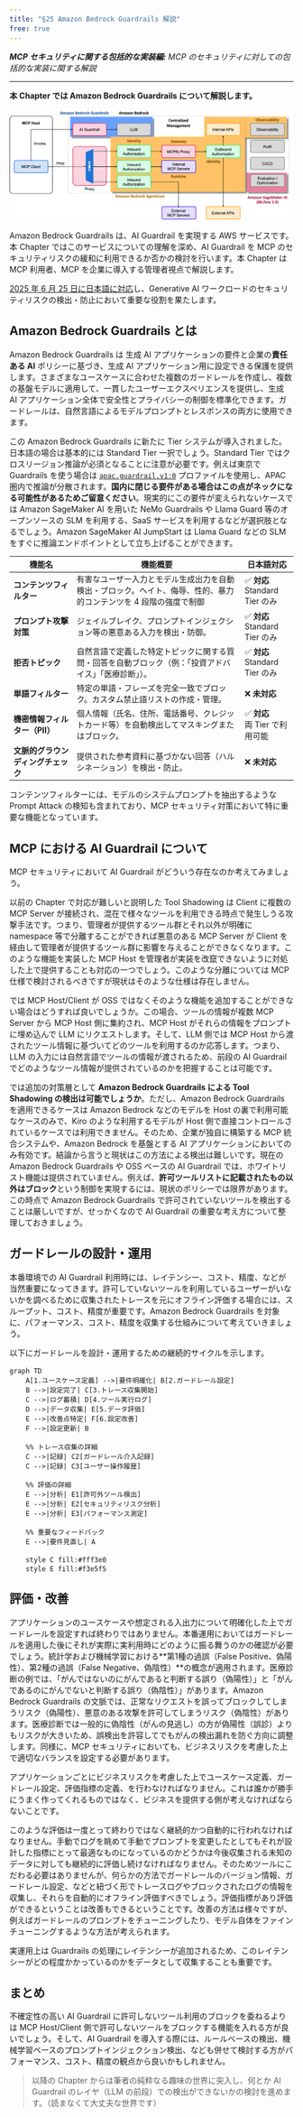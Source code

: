 ```yaml
---
title: "§25 Amazon Bedrock Guardrails 解説"
free: true
---
```


___MCP セキュリティに関する包括的な実装編:___ _MCP のセキュリティに対しての包括的な実装に関する解説_

---

**本 Chapter では Amazon Bedrock Guardrails について解説します。** 

![200101](/images/books/security-of-the-mcp/fig_c20_s01_01.png)

Amazon Bedrock Guardrails は、AI Guardrail を実現する AWS サービスです。本 Chapter ではこのサービスについての理解を深め、AI Guardrail を MCP のセキュリティリスクの緩和に利用できるか否かの検討を行います。本 Chapter は MCP 利用者、MCP を企業に導入する管理者視点で解説します。

[2025 年 6 月 25 日に日本語に対応](https://aws.amazon.com/jp/blogs/news/amazon-bedrock-guardrails-supports-japanese/)し、Generative AI ワークロードのセキュリティリスクの検出・防止において重要な役割を果たします。

## Amazon Bedrock Guardrails とは

Amazon Bedrock Guardrails は 生成 AI アプリケーションの要件と企業の**責任ある AI** ポリシーに基づき、生成 AI アプリケーション用に設定できる保護を提供します。さまざまなユースケースに合わせた複数のガードレールを作成し、複数の基盤モデルに適用して、一貫したユーザーエクスペリエンスを提供し、生成 AI アプリケーション全体で安全性とプライバシーの制御を標準化できます。ガードレールは、自然言語によるモデルプロンプトとレスポンスの両方に使用できます。

この Amazon Bedrock Guardrails に新たに Tier システムが導入されました。日本語の場合は基本的には Standard Tier 一択でしょう。Standard Tier ではクロスリージョン推論が必須となることに注意が必要です。例えば東京で Guardrails を使う場合は [`apac.guardrail.v1:0`](https://docs.aws.amazon.com/ja_jp/bedrock/latest/userguide/guardrails-cross-region-support.html) プロファイルを使用し、APAC 圏内で推論が分散されます。**国内に閉じる要件がある場合はこの点がネックになる可能性があるためご留意ください**。現実的にこの要件が変えられないケースでは Amazon SageMaker AI を用いた NeMo Guardrails や Llama Guard 等のオープンソースの SLM を利用する、SaaS サービスを利用するなどが選択肢となるでしょう。Amazon SageMaker AI JumpStart は Llama Guard などの SLM をすぐに推論エンドポイントとして立ち上げることができます。

| 機能名 | 機能概要 | 日本語対応 |
|--------|----------|------------|
| **コンテンツフィルター** | 有害なユーザー入力とモデル生成出力を自動検出・ブロック。ヘイト、侮辱、性的、暴力的コンテンツを 4 段階の強度で制御 | ✅ **対応**<br>Standard Tier のみ |
| **プロンプト攻撃対策** | ジェイルブレイク、プロンプトインジェクション等の悪意ある入力を検出・防御。 | ✅ **対応**<br>Standard Tier のみ |
| **拒否トピック** | 自然言語で定義した特定トピックに関する質問・回答を自動ブロック（例：「投資アドバイス」「医療診断」）。 | ✅ **対応**<br>Standard Tier のみ |
| **単語フィルター** | 特定の単語・フレーズを完全一致でブロック。カスタム禁止語リストの作成・管理。 | ❌ **未対応** |
| **機密情報フィルター（PII）** | 個人情報（氏名、住所、電話番号、クレジットカード等）を自動検出してマスキングまたはブロック。 | ✅ **対応**<br>両 Tier で利用可能 |
| **文脈的グラウンディングチェック** | 提供された参考資料に基づかない回答（ハルシネーション）を検出・防止。 | ❌ **未対応** |

コンテンツフィルターには、モデルのシステムプロンプトを抽出するような Prompt Attack の検知も含まれており、MCP セキュリティ対策において特に重要な機能となっています。

## MCP における AI Guardrail について

MCP セキュリティにおいて AI Guardrail がどういう存在なのか考えてみましょう。

以前の Chapter で対応が難しいと説明した Tool Shadowing は Client に複数の MCP Server が接続され、混在で様々なツールを利用できる時点で発生しうる攻撃手法です。つまり、管理者が提供するツール群とそれ以外が明確に namespace 等で分離することができれば悪意のある MCP Server が Client を経由して管理者が提供するツール群に影響を与えることができなくなります。このような機能を実装した MCP Host を管理者が実装を改竄できないように対処した上で提供することも対応の一つでしょう。このような分離については MCP 仕様で検討されるべきですが現状はそのような仕様は存在しません。

では MCP Host/Client が OSS ではなくそのような機能を追加することができない場合はどうすれば良いでしょうか。この場合、ツールの情報が複数 MCP Server から MCP Host 側に集約され、MCP Host がそれらの情報をプロンプトに埋め込んで LLM にリクエストします。そして、LLM 側では MCP Host から渡されたツール情報に基づいてどのツールを利用するのか応答します。つまり、LLM の入力には自然言語でツールの情報が渡されるため、前段の AI Guardrail でどのようなツール情報が提供されているのかを把握することは可能です。

では追加の対策層として **Amazon Bedrock Guardrails による Tool Shadowing の検出は可能でしょうか**。ただし、Amazon Bedrock Guardrails を適用できるケースは Amazon Bedrock などのモデルを Host の裏で利用可能なケースのみで、Kiro のような利用するモデルが Host 側で直接コントロールされているケースでは利用できません。そのため、企業が独自に構築する MCP 統合システムや、Amazon Bedrock を基盤とする AI アプリケーションにおいてのみ有効です。結論から言うと現状はこの方法による検出は難しいです。現在の Amazon Bedrock Guardrails や OSS ベースの AI Guardrail では、ホワイトリスト機能は提供されていません。例えば、**許可ツールリストに記載されたもの以外はブロック**という制御を実現するには、現状のポリシーでは限界があります。この時点で Amazon Bedrock Guardrails で許可されていないツールを検出することは厳しいですが、せっかくなので AI Guardrail の重要な考え方について整理しておきましょう。

## ガードレールの設計・運用

本番環境での AI Guardrail 利用時には、レイテンシー、コスト、精度、などが当然重要になってきます。許可していないツールを利用しているユーザーがいないかを調べるために収集されたトレースを元にオフライン評価する場合には、スループット、コスト、精度が重要です。Amazon Bedrock Guardrails を対象に、パフォーマンス、コスト、精度を収集する仕組みについて考えていきましょう。

以下にガードレールを設計・運用するための継続的サイクルを示します。

```mermaid
graph TD
    A[1.ユースケース定義] -->|要件明確化| B[2.ガードレール設定]
    B -->|設定完了| C[3.トレース収集開始]
    C -->|ログ蓄積| D[4.ツール実行ログ]
    D -->|データ収集| E[5.データ評価]
    E -->|改善点特定| F[6.設定改善]
    F -->|設定更新| B
    
    %% トレース収集の詳細
    C -->|記録| C2[ガードレール介入記録]
    C -->|記録| C3[ユーザー操作履歴]
    
    %% 評価の詳細
    E -->|分析| E1[許可外ツール検出]
    E -->|分析| E2[セキュリティリスク分析]
    E -->|分析| E3[パフォーマンス測定]
    
    %% 重要なフィードバック
    E -->|要件見直し| A
    
    style C fill:#fff3e0
    style E fill:#f3e5f5
```

## 評価・改善

アプリケーションのユースケースや想定される入出力について明確化した上でガードレールを設定すれば終わりではありません。本番運用においてはガードレールを適用した後にそれが実際に実利用時にどのように振る舞うのかの確認が必要でしょう。統計学および機械学習における**第1種の過誤（False Positive、偽陽性）、第2種の過誤（False Negative、偽陰性）**の概念が適用されます。医療診断の例では、「がんではないのにがんであると判断する誤り（偽陽性）」と「がんであるのにがんでないと判断する誤り（偽陰性）」があります。Amazon Bedrock Guardrails の文脈では、正常なリクエストを誤ってブロックしてしまうリスク（偽陽性）、悪意のある攻撃を許可してしまうリスク（偽陰性）があります。医療診断では一般的に偽陰性（がんの見逃し）の方が偽陽性（誤診）よりもリスクが大きいため、誤検出を許容してでもがんの検出漏れを防ぐ方向に調整します。同様に、MCP セキュリティにおいても、ビジネスリスクを考慮した上で適切なバランスを設定する必要があります。

アプリケーションごとにビジネスリスクを考慮した上でユースケース定義、ガードレール設定、評価指標の定義、を行わなければなりません。これは誰かが勝手にうまく作ってくれるものではなく、ビジネスを提供する側が考えなければならないことです。

このような評価は一度とって終わりではなく継続的かつ自動的に行われなければなりません。手動でログを眺めて手動でプロンプトを変更したとしてもそれが設計した指標にとって最適なものになっているのかどうかは今後収集される未知のデータに対しても継続的に評価し続けなければなりません。そのためツールにこだわる必要はありませんが、何らかの方法でガードレールのバージョン情報、ガードレール設定、などと紐づく形でトレースログやブロックされたログの情報を収集し、それらを自動的にオフライン評価すべきでしょう。評価指標があり評価ができるということは改善もできるということです。改善の方法は様々ですが、例えばガードレールのプロンプトをチューニングしたり、モデル自体をファインチューニングするような方法が考えられます。

実運用上は Guardrails の処理にレイテンシーが追加されるため、このレイテンシーがどの程度かかっているのかをデータとして収集することも重要です。

## まとめ

不確定性の高い AI Guardrail に許可しないツール利用のブロックを委ねるよりは MCP Host/Client 側で許可しないツールをブロックする機能を入れる方が良いでしょう。そして、AI Guardrail を導入する際には、ルールベースの検出、機械学習ベースのプロンプトインジェクション検出、なども併せて検討する方がパフォーマンス、コスト、精度の観点から良いかもしれません。

> 以降の Chapter からは筆者の純粋なる趣味の世界に突入し、何とか AI Guardrail のレイヤ（LLM の前段）での検出ができないかの検討を進めます。（読まなくて大丈夫な世界です）